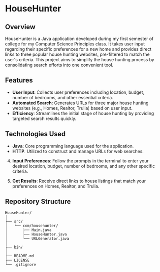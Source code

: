 # HouseHunter

## Overview

HouseHunter is a Java application developed during my first semester of college for my Computer Science Principles class. It takes user input regarding their specific preferences for a new home and provides direct links to three popular house hunting websites, pre-filtered to match the user's criteria. This project aims to simplify the house hunting process by consolidating search efforts into one convenient tool.

## Features

- **User Input**: Collects user preferences including location, budget, number of bedrooms, and other essential criteria.
- **Automated Search**: Generates URLs for three major house hunting websites (e.g., Homes, Realtor, Trulia) based on user input.
- **Efficiency**: Streamlines the initial stage of house hunting by providing targeted search results quickly.

## Technologies Used

- **Java**: Core programming language used for the application.
- **HTTP**: Utilized to construct and manage URLs for web searches.

4. **Input Preferences**: Follow the prompts in the terminal to enter your desired location, budget, number of bedrooms, and any other specific criteria.

5. **Get Results**: Receive direct links to house listings that match your preferences on Homes, Realtor, and Trulia.

## Repository Structure

```
HouseHunter/
│
├── src/
│   └── com/househunter/
│       ├── Main.java
│       ├── HouseHunter.java
│       └── URLGenerator.java
│
├── bin/
│
├── README.md
├── LICENSE
└── .gitignore
```
